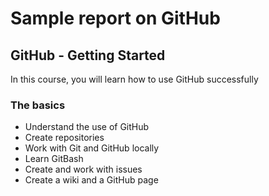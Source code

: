 # Sample report on GitHub

## GitHub - Getting Started
In this course, you will learn how to use GitHub successfully

### The basics
- Understand the use of GitHub
- Create repositories
- Work with Git and GitHub locally
- Learn GitBash
- Create and work with issues
- Create a wiki and a GitHub page
